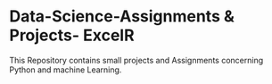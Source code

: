 # Data-Science-Assignments & Projects- ExcelR
This Repository contains small projects and Assignments concerning Python and machine Learning. 
